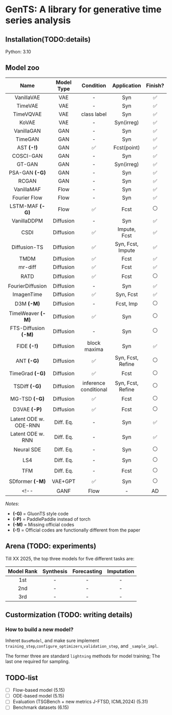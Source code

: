 # GenTS: A library for generative time series analysis


## Installation(TODO:details)
Python: 3.10

## Model zoo
|          Name          | Model Type |       Condition       |    Application    |      Finish?       |
| :--------------------: | :--------: | :-------------------: | :---------------: | :----------------: |
|       VanillaVAE       |    VAE     |           -           |        Syn        | :white_check_mark: |
|        TimeVAE         |    VAE     |           -           |        Syn        | :white_check_mark: |
|       TimeVQVAE        |    VAE     |      class label      |        Syn        | :white_check_mark: |
|         KoVAE          |    VAE     |           -           |    Syn(irreg)     | :white_check_mark: |
|       VanillaGAN       |    GAN     |           -           |        Syn        | :white_check_mark: |
|        TimeGAN         |    GAN     |           -           |        Syn        | :white_check_mark: |
|      AST **(-!)**      |    GAN     |  :white_check_mark:   |    Fcst(point)    | :white_check_mark: |
|       COSCI-GAN        |    GAN     |           -           |        Syn        | :white_check_mark: |
|         GT-GAN         |    GAN     |           -           |    Syn(irreg)     | :white_check_mark: |
|    PSA-GAN **(-G)**    |    GAN     |           -           |        Syn        | :white_check_mark: |
|         RCGAN          |    GAN     |           -           |        Syn        | :white_check_mark: |
|       VanillaMAF       |    Flow    |           -           |        Syn        | :white_check_mark: |
|      Fourier Flow      |    Flow    |           -           |        Syn        | :white_check_mark: |
|   LSTM-MAF **(-G)**    |    Flow    |  :white_check_mark:   |       Fcst        |   :white_circle:   |
|      VanillaDDPM       | Diffusion  |           -           |        Syn        | :white_check_mark: |
|          CSDI          | Diffusion  |  :white_check_mark:   |   Impute, Fcst    | :white_check_mark: |
|      Diffusion-TS      | Diffusion  |  :white_check_mark:   | Syn, Fcst, Impute | :white_check_mark: |
|          TMDM          | Diffusion  |  :white_check_mark:   |       Fcst        | :white_check_mark: |
|        mr-diff         | Diffusion  |  :white_check_mark:   |       Fcst        | :white_check_mark: |
|          RATD          | Diffusion  |  :white_check_mark:   |       Fcst        |   :white_circle:   |
|    FourierDiffusion    | Diffusion  |           -           |        Syn        | :white_check_mark: |
|       ImagenTime       | Diffusion  |  :white_check_mark:   |     Syn, Fcst     | :white_check_mark: |
|      D3M **(-M)**      | Diffusion  |           -           |     Fcst, Imp     |   :white_circle:   |
|  TimeWeaver **(-M)**   | Diffusion  |  :white_check_mark:   |        Syn        |   :white_circle:   |
| FTS-Diffusion **(-M)** | Diffusion  |           -           |        Syn        |   :white_circle:   |
|     FIDE **(-!)**      | Diffusion  |     block maxima      |        Syn        | :white_check_mark: |
|      ANT **(-G)**      | Diffusion  |  :white_check_mark:   | Syn, Fcst, Refine |   :white_circle:   |
|   TimeGrad **(-G)**    | Diffusion  |  :white_check_mark:   |       Fcst        |   :white_circle:   |
|    TSDiff **(-G)**     | Diffusion  | inference conditional | Syn, Fcst, Refine |   :white_circle:   |
|    MG-TSD **(-G)**     | Diffusion  |  :white_check_mark:   |       Fcst        |   :white_circle:   |
|     D3VAE **(-P)**     | Diffusion  |  :white_check_mark:   |       Fcst        |   :white_circle:   |
| Latent ODE w. ODE-RNN  | Diff. Eq.  |           -           |        Syn        | :white_check_mark: |
|   Latent ODE w. RNN    | Diff. Eq.  |           -           |        Syn        | :white_check_mark: |
|       Neural SDE       | Diff. Eq.  |           -           |        Syn        |   :white_circle:   |
|          LS4           | Diff. Eq.  |           -           |        Syn        |   :white_circle:   |
|          TFM           | Diff. Eq.  |           -           |       Fcst        |   :white_circle:   |
|   SDformer **(-M)**    |  VAE+GPT   |  :white_check_mark:   |        Syn        |   :white_circle:   |
<!--          |    GANF    |         Flow          |         -         |         AD         | :white_circle: | -->


*Notes*: 
- **(-G)** = GluonTS style code
- **(-P)** = PaddlePaddle instead of torch
- **(-M)** = Missing official codes
- **(-!)** = Official codes are functionally different from the paper


## Arena (TODO: experiments)

Till XX 2025, the top three models for five different tasks are:

| Model Rank | Synthesis | Forecasting | Imputation |
| :--------: | :-------: | :---------: | :--------: |
|    1st     |     -     |      -      |     -      |
|    2nd     |     -     |      -      |     -      |
|    3rd     |     -     |      -      |     -      |



## Custormization (TODO: writing details)

### How to build a new model?
Inheret ```BaseModel```, and make sure implement ```training_step```,```configure_optimizers```,```validation_step```, and ```_sample_impl```.

The former three are standard ```lightning``` methods for model training; The last one required for sampling.



## TODO-list
- [ ] Flow-based model (5.15)
- [ ] ODE-based model (5.15)
- [ ] Evaluation (TSGBench + new metrics J-FTSD, ICML2024) (5.31)
- [ ] Benchmark datasets (6.15)